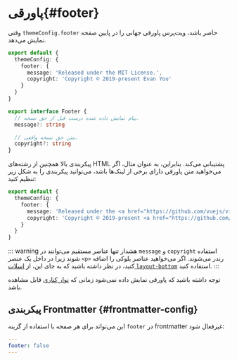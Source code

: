 # پاورقی{#footer}

وقتی `themeConfig.footer` حاضر باشد، ویت‌پرس پاورقی جهانی را در پایین صفحه نمایش می‌دهد.

```ts
export default {
  themeConfig: {
    footer: {
      message: 'Released under the MIT License.',
      copyright: 'Copyright © 2019-present Evan You'
    }
  }
}
```

```ts
export interface Footer {
  // پیام نمایش داده شده درست قبل از حق نسخه.
  message?: string

  // متن حق نسخه واقعی.
  copyright?: string
}
```

پیکربندی بالا همچنین از رشته‌های HTML پشتیبانی می‌کند. بنابراین، به عنوان مثال، اگر می‌خواهید متن پاورقی دارای برخی از لینک‌ها باشد، می‌توانید پیکربندی را به شکل زیر تنظیم کنید:

```ts
export default {
  themeConfig: {
    footer: {
      message: 'Released under the <a href="https://github.com/vuejs/vitepress/blob/main/LICENSE">MIT License</a>.',
      copyright: 'Copyright © 2019-present <a href="https://github.com/yyx990803">Evan You</a>'
    }
  }
}
```

::: warning هشدار
تنها عناصر مستقیم می‌توانند در `message` و `copyright` استفاده شوند زیرا در داخل یک عنصر `<p>` رندر می‌شوند. اگر می‌خواهید عناصر بلوکی را اضافه کنید، در نظر داشته باشید که به جای این، از [اسلات `layout-bottom`](../guide/extending-default-theme#layout-slots) استفاده کنید.
:::

توجه داشته باشید که پاورقی نمایش داده نمی‌شود زمانی که [نوار کناری](./default-theme-sidebar) قابل مشاهده باشد.

## پیکربندی Frontmatter {#frontmatter-config}

این می‌تواند برای هر صفحه با استفاده از گزینه `footer` در frontmatter غیرفعال شود:

```yaml
---
footer: false
---
```